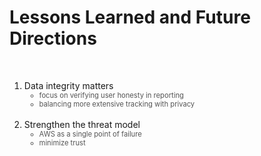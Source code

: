 # Lessons Learned and Future Directions
<br>

<ol>
  <li v-click="1">Data integrity matters
    <ul>
      <li class="nested-gray" v-click="2">focus on verifying user honesty in reporting</li>
      <li class="nested-gray" v-click="3">balancing more extensive tracking with privacy</li>
    </ul>
  </li>
  <br>
  <li v-click="4">Strengthen the threat model
    <ul>
      <li class="nested-gray" v-click="5">AWS as a single point of failure</li>
      <li class="nested-gray" v-click="6">minimize trust</li>
    </ul>
  </li>
</ol>

<SlideCurrentNo class="absolute bottom-8 right-10"/>

<style scoped>
.nested-gray {
  font-size: 0.8em;
  color: #555555 !important;
}
</style>